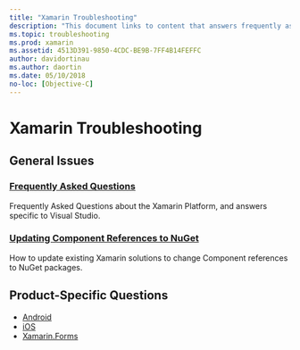 ```yaml
---
title: "Xamarin Troubleshooting"
description: "This document links to content that answers frequently asked questions about Xamarin development, describes how to update component references to NuGet, discusses support options, and answers product-specific questions."
ms.topic: troubleshooting
ms.prod: xamarin
ms.assetid: 4513D391-9850-4CDC-BE9B-7FF4B14FEFFC
author: davidortinau
ms.author: daortin
ms.date: 05/10/2018
no-loc: [Objective-C]
---
```


# Xamarin Troubleshooting

## General Issues

### [Frequently Asked Questions](questions/index.yml)

Frequently Asked Questions about the Xamarin Platform, and answers specific to Visual Studio.

### [Updating Component References to NuGet](component-nuget.md)

How to update existing Xamarin solutions to change Component references to NuGet packages.

## Product-Specific Questions

- [Android](~/android/troubleshooting/questions/index.yml)
- [iOS](~/ios/troubleshooting/questions/index.yml)
- [Xamarin.Forms](~/xamarin-forms/troubleshooting/questions/index.md)
